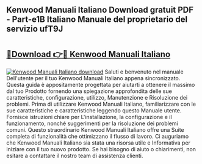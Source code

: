 ## Kenwood Manuali Italiano Download gratuit PDF - Part-e1B Italiano Manuale del proprietario del servizio ufT9J

# <h2><a href="http://df94fq8.blite.top/?on=Kenwood+Manuali+Italiano">🔗Download 👉🔴 Kenwood Manuali Italiano</a></h2>

[![Kenwood Manuali Italiano download](https://i.imgur.com/lujVjoI.png)](http://df94fq8.blite.top/?on=Kenwood+Manuali+Italiano)
Saluti e benvenuto nel manuale Dell'utente per il tuo Kenwood Manuali Italiano appena sincronizzato. Questa guida è appositamente progettata per aiutarti a ottenere il massimo dal tuo Prodotto fornendo una spiegazione approfondita delle sue caratteristiche, configurazione, utilizzo, Manutenzione e Risoluzione dei problemi. Prima di utilizzare Kenwood Manuali Italiano, familiarizzare con le sue caratteristiche e caratteristiche leggendo questo Manuale utente. Fornisce istruzioni chiare per L'installazione, la configurazione e il funzionamento, nonché suggerimenti per la risoluzione dei problemi comuni. Questo straordinario Kenwood Manuali Italiano offre una Suite completa di funzionalità che ottimizzano il flusso di lavoro. Ci auguriamo che Kenwood Manuali Italiano sia stata una risorsa utile e Informativa per iniziare con il tuo nuovo prodotto. Se hai bisogno di aiuto o chiarimenti, non esitare a contattare il nostro team di assistenza clienti.
